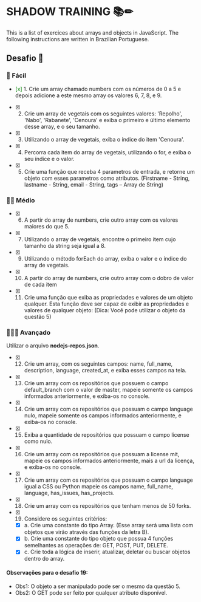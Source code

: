 # SHADOW TRAINING 📚✏

This is a list of exercices about arrays and objects in JavaScript.
The following instructions are written in Brazilian Portuguese.

## Desafio 🥋

### 💚 Fácil

- <span style="color: green">[x]</span> 1. Crie um array chamado numbers com os números de 0 a 5 e depois adicione a este mesmo array os valores 6, 7, 8, e 9.
- [x] 2. Crie um array de vegetais com os seguintes valores: 'Repolho', 'Nabo', 'Rabanete', 'Cenoura' e exiba o primeiro e último elemento desse array, e o seu tamanho.
- [x] 3. Utilizando o array de vegetais, exiba o índice do item 'Cenoura'.
- [x] 4. Percorra cada item do array de vegetais, utilizando o for, e exiba o seu índice e o valor.
- [x] 5. Crie uma função que receba 4 parametros de entrada, e retorne um objeto com esses parametros como atributos.
     (Firstname - String,
     lastname - String,
     email - String,
     tags – Array de String)

### 💛💛 Médio

- [x] 6. A partir do array de numbers, crie outro array com os valores maiores do que 5.
- [x] 7. Utilizando o array de vegetais, encontre o primeiro item cujo tamanho da string seja igual a 8.
- [x] 9. Utilizando o método forEach do array, exiba o valor e o índice do array de vegetais.
- [x] 10. A partir do array de numbers, crie outro array com o dobro de valor de cada item
- [x] 11. Crie uma função que exiba as propriedades e valores de um objeto qualquer. Esta função deve ser capaz de exibir as propriedades e valores de qualquer objeto: (Dica: Você pode utilizar o objeto da questão 5)

### 💜💜💜 Avançado

Utilizar o arquivo **nodejs-repos.json**.

- [x] 12. Crie um array, com os seguintes campos: name, full_name, description, language, created_at, e exiba esses campos na tela.
- [x] 13. Crie um array com os repositórios que possuem o campo default_branch com o valor de master, mapeie somente os campos informados anteriormente, e exiba-os no console.
- [x] 14. Crie um array com os repositórios que possuam o campo language nulo, mapeie somente os campos informados anteriormente, e exiba-os no console.
- [x] 15. Exiba a quantidade de repositórios que possuam o campo license como nulo.
- [x] 16. Crie um array com os repositórios que possuam a license mit, mapeie os campos informados anteriormente, mais a url da licença, e exiba-os no console.
- [x] 17. Crie um array com os repositórios que possuam o campo language igual a CSS ou Python mapeie os campos name, full_name, language, has_issues, has_projects.
- [x] 18. Crie um array com os repositórios que tenham menos de 50 forks.
- [x] 19. Considere os seguintes critérios:
  - [x] a. Crie uma constante do tipo Array. (Esse array será uma lista com objetos que virão através das funções da letra B).
  - [x] b. Crie uma constante do tipo objeto que possua 4 funções semelhantes as operações de: GET, POST, PUT, DELETE.
  - [x] c. Crie toda a lógica de inserir, atualizar, deletar ou buscar objetos dentro do array.

#### Observações para o desafio 19:

- Obs1: O objeto a ser manipulado pode ser o mesmo da questão 5.
- Obs2: O GET pode ser feito por qualquer atributo disponível.
